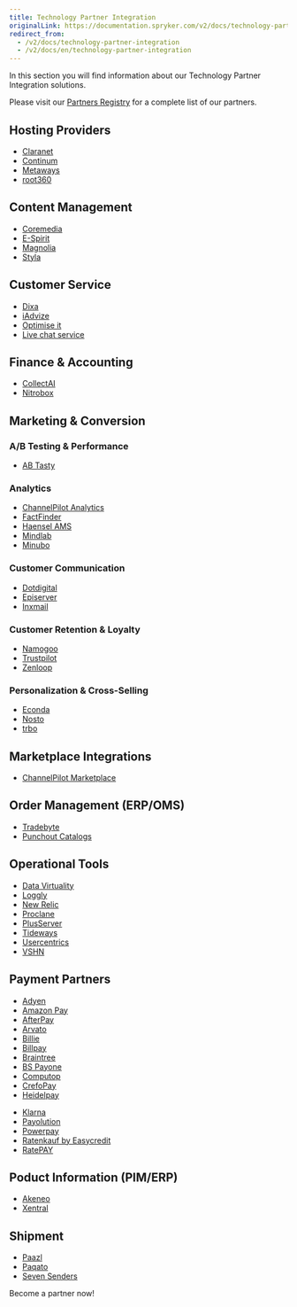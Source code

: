 ```yaml
---
title: Technology Partner Integration
originalLink: https://documentation.spryker.com/v2/docs/technology-partner-integration
redirect_from:
  - /v2/docs/technology-partner-integration
  - /v2/docs/en/technology-partner-integration
---
```


In this section you will find information about our Technology Partner Integration solutions.

Please visit our [Partners Registry](https://spryker.com/find-a-partner/) for a complete list of our partners.

##  Hosting Providers

* [Claranet](/docs/scos/dev/technology-partners/201903.0/hosting-providers/claranet)
* [Continum](/docs/scos/dev/technology-partners/201903.0/hosting-providers/continum)
* [Metaways](/docs/scos/dev/technology-partners/201903.0/hosting-providers/metaways)
* [root360](/docs/scos/dev/technology-partners/201903.0/hosting-providers/root360)


## Content Management

<!--* [Censhare](/docs/scos/dev/technology-partners/201903.0/content-management/censhare)-->
* [Coremedia](/docs/scos/dev/technology-partners/201903.0/content-management/coremedia)
* [E-Spirit](/docs/scos/dev/technology-partners/201903.0/content-management/e-spirit)
* [Magnolia](/docs/scos/dev/technology-partners/201903.0/content-management/magnolia-cms)
* [Styla](/docs/scos/dev/technology-partners/201903.0/content-management/styla)

## Customer Service

* [Dixa](/docs/scos/dev/technology-partners/201903.0/customer-service/dixa)
* [iAdvize](/docs/scos/dev/technology-partners/201903.0/customer-service/iadvize)
* [Optimise it](/docs/scos/dev/technology-partners/201903.0/customer-service/optimise-it)
* [Live chat service](/docs/scos/dev/technology-partners/201903.0/customer-service/live-chat-servi)

## Finance & Accounting

* [CollectAI](/docs/scos/dev/technology-partners/201903.0/finance-and-accounting/collect-ai)
* [Nitrobox](/docs/scos/dev/technology-partners/201903.0/finance-and-accounting/nitrobox)

## Marketing & Conversion
### A/B Testing & Performance

* [AB Tasty](/docs/scos/dev/technology-partners/201903.0/marketing-and-conversion/ab-testing-and-performance/ab-tasty)
<!--* [Baqend](/docs/scos/dev/technology-partners/201903.0/marketing-and-conversion/ab-testing-and-performance/baqend)-->

### Analytics

* [ChannelPilot Analytics](/docs/scos/dev/technology-partners/201903.0/marketing-and-conversion/analytics/channelpilot-an)
* [FactFinder](/docs/scos/dev/technology-partners/201903.0/marketing-and-conversion/analytics/fact-finder/factfinder)
* [Haensel AMS](/docs/scos/dev/technology-partners/201903.0/marketing-and-conversion/analytics/haensel-ams)
* [Mindlab](/docs/scos/dev/technology-partners/201903.0/marketing-and-conversion/analytics/mindlab)
* [Minubo](/docs/scos/dev/technology-partners/201903.0/marketing-and-conversion/analytics/minubo)

### Customer Communication

* [Dotdigital](/docs/scos/dev/technology-partners/201903.0/marketing-and-conversion/customer-communication/dotdigital)
* [Episerver](/docs/scos/dev/technology-partners/201903.0/marketing-and-conversion/customer-communication/episerver/episerver)
* [Inxmail](/docs/scos/dev/technology-partners/201903.0/marketing-and-conversion/customer-communication/inxmail)

### Customer Retention & Loyalty

* [Namogoo](https://documentation.spryker.com/v2/docs/namogoo ) 
* [Trustpilot](/docs/scos/dev/technology-partners/201903.0/marketing-and-conversion/customer-retention-and-loyalty/trustpilot)
* [Zenloop](/docs/scos/dev/technology-partners/201903.0/marketing-and-conversion/customer-retention-and-loyalty/zenloop)

### Personalization & Cross-Selling

<!--* [8Select](/docs/scos/dev/technology-partners/201903.0/marketing-and-conversion/personalization-and-cross-selling/8select)-->
<!--* [Contentserv](https://documentation.spryker.com/v2/docs/)-->
* [Econda](/docs/scos/dev/technology-partners/201903.0/marketing-and-conversion/personalization-and-cross-selling/econda/econda)
* [Nosto](/docs/scos/dev/technology-partners/201903.0/marketing-and-conversion/personalization-and-cross-selling/nosto)
* [trbo](/docs/scos/dev/technology-partners/201903.0/marketing-and-conversion/personalization-and-cross-selling/trbo)

## Marketplace Integrations

* [ChannelPilot Marketplace](/docs/scos/dev/technology-partners/201903.0/marketplace-integrations/channelpilot)

## Order Management (ERP/OMS)

* [Tradebyte](/docs/scos/dev/technology-partners/201903.0/order-management-erpoms/tradebyte)
* [Punchout Catalogs](/docs/scos/dev/technology-partners/201903.0/order-management-erpoms/punchout-catalogs/punchout-catalo)

## Operational Tools

<!--* [Common Solutions](/docs/scos/dev/technology-partners/201903.0/operational-tools-monitoring-legal-etc./common-solution)-->
* [Data Virtuality](/docs/scos/dev/technology-partners/201903.0/operational-tools-monitoring-legal-etc./datavirtuality)
* [Loggly](/docs/scos/dev/technology-partners/201903.0/operational-tools-monitoring-legal-etc./loggly-queue)
* [New Relic](/docs/scos/dev/technology-partners/201903.0/operational-tools-monitoring-legal-etc./new-relic)
* [Proclane](/docs/scos/dev/technology-partners/201903.0/operational-tools-monitoring-legal-etc./proclane)
* [PlusServer](/docs/scos/dev/technology-partners/201903.0/operational-tools-monitoring-legal-etc./plusserver)
* [Tideways](/docs/scos/dev/technology-partners/201903.0/operational-tools-monitoring-legal-etc./tideways)
* [Usercentrics](/docs/scos/dev/technology-partners/201903.0/operational-tools-monitoring-legal-etc./usercentrics)
* [VSHN](/docs/scos/dev/technology-partners/201903.0/operational-tools-monitoring-legal-etc./vshn)
<!--* [Mindcurv](/docs/scos/dev/technology-partners/201903.0/operational-tools-monitoring-legal-etc./mindcurv)-->
<!--* [Shopmacher](/docs/scos/dev/technology-partners/201903.0/operational-tools-monitoring-legal-etc./shopmacher)-->


## Payment Partners

* [Adyen](/docs/scos/dev/technology-partners/201903.0/payment-partners/adyen/adyen)
* [Amazon Pay](/docs/scos/dev/technology-partners/201903.0/payment-partners/amazon-pay/amazon-pay)
* [AfterPay](/docs/scos/dev/technology-partners/201903.0/payment-partners/afterpay/afterpay)
* [Arvato](/docs/scos/dev/technology-partners/201903.0/payment-partners/arvato/arvato)
* [Billie](/docs/scos/dev/technology-partners/201903.0/payment-partners/billie)
* [Billpay](/docs/scos/dev/technology-partners/201903.0/payment-partners/billpay/billpay) 
* [Braintree](/docs/scos/dev/technology-partners/201903.0/payment-partners/braintree/braintree)
* [BS Payone](/docs/scos/dev/technology-partners/201903.0/payment-partners/bs-payone/payone-v1-1)
* [Computop](/docs/scos/dev/technology-partners/201903.0/payment-partners/computop/computop)
* [CrefoPay](/docs/scos/dev/technology-partners/201903.0/payment-partners/crefopay/crefopay)
* [Heidelpay](/docs/scos/dev/technology-partners/201903.0/payment-partners/heidelpay/heidelpay)
<!--* [Informa Solutions](/docs/scos/dev/technology-partners/201903.0/payment-partners/informa-solutio)-->
* [Klarna](/docs/scos/dev/technology-partners/201903.0/payment-partners/klarna/klarna)
* [Payolution](/docs/scos/dev/technology-partners/201903.0/payment-partners/payolution/payolution)
* [Powerpay](/docs/scos/dev/technology-partners/201903.0/payment-partners/powerpay)
* [Ratenkauf by Easycredit](/docs/scos/dev/technology-partners/201903.0/payment-partners/ratenkauf-by-easycredit/ratenkauf-by-ea)
* [RatePAY](/docs/scos/dev/technology-partners/201903.0/payment-partners/ratepay/ratepay)

 ## Poduct Information (PIM/ERP)

* [Akeneo](/docs/scos/dev/technology-partners/201903.0/product-information-pimerp/akeneo/akeneo)
* [Xentral](/docs/scos/dev/technology-partners/201903.0/product-information-pimerp/xentral)
<!--* [Censhare](https://documentation.spryker.com/v2/docs/)-->
<!--* [Contentserv](/docs/scos/dev/technology-partners/201903.0/product-information-pimerp/contentserv)-->
<!--* [Tradebyte](/docs/scos/dev/technology-partners/201903.0/order-management-erpoms/tradebyte)-->

 ## Shipment

* [Paazl](/docs/scos/dev/technology-partners/201903.0/shipment/paazl) 
* [Paqato](/docs/scos/dev/technology-partners/201903.0/shipment/paqato)
* [Seven Senders](/docs/scos/dev/technology-partners/201903.0/shipment/sevensenders)

Become a partner now!
